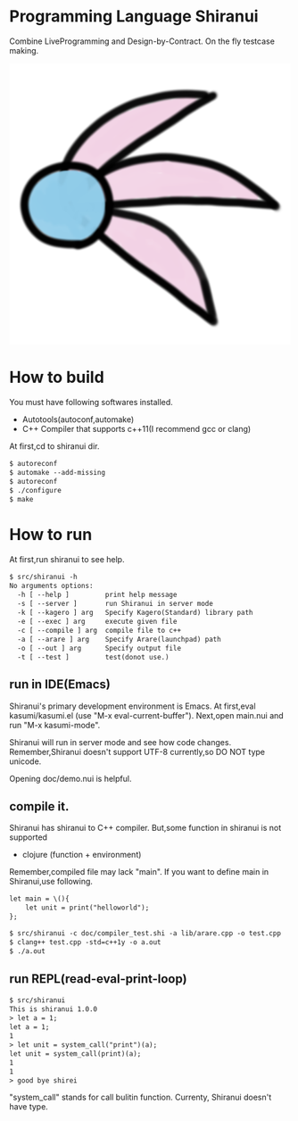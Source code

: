 # Programming Language Shiranui

Combine LiveProgramming and Design-by-Contract.
On the fly testcase making.

![shiranui logo](logo_small.png)

# How to build

You must have following softwares installed.
- Autotools(autoconf,automake)
- C++ Compiler that supports c++11(I recommend gcc or clang)

At first,cd to shiranui dir.

```
$ autoreconf
$ automake --add-missing
$ autoreconf
$ ./configure
$ make
```


# How to run

At first,run shiranui to see help.

```
$ src/shiranui -h
No arguments options:
  -h [ --help ]         print help message
  -s [ --server ]       run Shiranui in server mode
  -k [ --kagero ] arg   Specify Kagero(Standard) library path
  -e [ --exec ] arg     execute given file
  -c [ --compile ] arg  compile file to c++
  -a [ --arare ] arg    Specify Arare(launchpad) path
  -o [ --out ] arg      Specify output file
  -t [ --test ]         test(donot use.)
```

## run in IDE(Emacs)
Shiranui's primary development environment is Emacs.
At first,eval kasumi/kasumi.el (use "M-x eval-current-buffer").
Next,open main.nui and run "M-x kasumi-mode".

Shiranui will run in server mode and see how code changes.
Remember,Shiranui doesn't support UTF-8 currently,so DO NOT type unicode.

Opening doc/demo.nui is helpful.

## compile it.
Shiranui has shiranui to C++ compiler.
But,some function in shiranui is not supported

- clojure (function + environment)

Remember,compiled file may lack "main".
If you want to define main in Shiranui,use following.

```
let main = \(){
    let unit = print("helloworld");
};
```

```
$ src/shiranui -c doc/compiler_test.shi -a lib/arare.cpp -o test.cpp
$ clang++ test.cpp -std=c++1y -o a.out
$ ./a.out
```

## run REPL(read-eval-print-loop)

```
$ src/shiranui
This is shiranui 1.0.0
> let a = 1;
let a = 1;
1
> let unit = system_call("print")(a);
let unit = system_call(print)(a);
1
1
> good bye shirei
```

"system_call" stands for call bulitin function.
Currenty, Shiranui doesn't have type.



